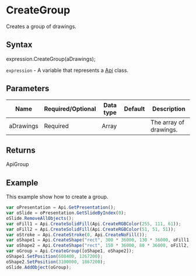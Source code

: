 # CreateGroup

Creates a group of drawings.

## Syntax

expression.CreateGroup(aDrawings);

`expression` - A variable that represents a [Api](../Api.md) class.

## Parameters

| **Name** | **Required/Optional** | **Data type** | **Default** | **Description** |
| ------------- | ------------- | ------------- | ------------- | ------------- |
| aDrawings | Required | Array |  | The array of drawings. |

## Returns

ApiGroup

## Example

This example show how to create a group.

```javascript
var oPresentation = Api.GetPresentation();
var oSlide = oPresentation.GetSlideByIndex(0);
oSlide.RemoveAllObjects();
var oFill1 = Api.CreateSolidFill(Api.CreateRGBColor(255, 111, 61));
var oFill2 = Api.CreateSolidFill(Api.CreateRGBColor(51, 51, 51));
var oStroke = Api.CreateStroke(0, Api.CreateNoFill());
var oShape1 = Api.CreateShape("rect", 300 * 36000, 130 * 36000, oFill1, oStroke);
var oShape2 = Api.CreateShape("rect", 150 * 36000, 80 * 36000, oFill2, oStroke);
var oGroup = Api.CreateGroup([oShape1, oShape2]);
oShape1.SetPosition(608400, 1267200);
oShape2.SetPosition(3100000, 1867200);
oSlide.AddObject(oGroup);
```
